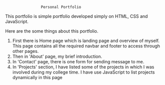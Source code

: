                     Personal Portfolio 

This portfolio is simple portfolio developed simply on HTML, CSS and JavaScript.

Here are the some things about this portfolio.
1. First there is Home page which is landing page and overview of myself. 
This page contains all the required navbar and footer to access through other pages.
2. Then in 'About' page, my brief introduction.
3. In 'Contact' page, there is one form for sending message to me.
4. In 'Projects' section, I have listed some of the projects in which I was involved during my college time.
I have use JavaScript to list projects dynamically in this page 